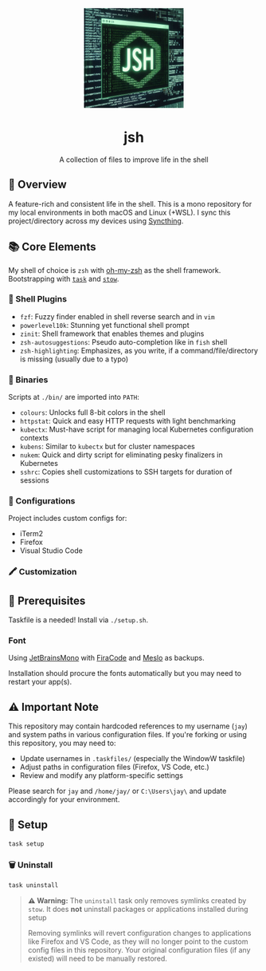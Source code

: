 <div align="center">
  <img src="jsh.jpeg" width="200px" height="200px" />

  # jsh

  <p>
    A collection of files to improve life in the shell
  </p>
</div>

## 📖 Overview

A feature-rich and consistent life in the shell. This is a mono repository for my local environments in both macOS and Linux (+WSL). I sync this project/directory across my devices using [Syncthing](https://syncthing.net/).

## 📚 Core Elements

My shell of choice is `zsh` with [oh-my-zsh](https://github.com/ohmyzsh/ohmyzsh) as the shell framework. Bootstrapping with [`task`](https://github.com/go-task/task) and [`stow`](https://www.gnu.org/software/stow/).

### 🔌 Shell Plugins

- `fzf`: Fuzzy finder enabled in shell reverse search and in `vim`
- `powerlevel10k`: Stunning yet functional shell prompt
- `zinit`: Shell framework that enables themes and plugins
- `zsh-autosuggestions`: Pseudo auto-completion like in `fish` shell
- `zsh-highlighting`: Emphasizes, as you write, if a command/file/directory is missing (usually due to a typo)

### 🍟 Binaries

Scripts at `./bin/` are imported into `PATH`:

- `colours`: Unlocks full 8-bit colors in the shell
- `httpstat`: Quick and easy HTTP requests with light benchmarking
- `kubectx`: Must-have script for managing local Kubernetes configuration contexts
- `kubens`: Similar to `kubectx` but for cluster namespaces
- `nukem`: Quick and dirty script for eliminating pesky finalizers in Kubernetes
- `sshrc`: Copies shell customizations to SSH targets for duration of sessions

### 📝 Configurations

Project includes custom configs for:

- iTerm2
- Firefox
- Visual Studio Code

### 🖍️ Customization

## 🐣 Prerequisites

Taskfile is a needed! Install via `./setup.sh`.

### Font

Using [JetBrainsMono](https://www.jetbrains.com/lp/mono/) with [FiraCode](https://github.com/tonsky/FiraCode) and [Meslo](https://github.com/andreberg/Meslo-Font) as backups.

Installation should procure the fonts automatically but you may need to restart your app(s).

## ⚠️ Important Note

This repository may contain hardcoded references to my username (`jay`) and system paths in various configuration files. If you're forking or using this repository, you may need to:

- Update usernames in `.taskfiles/` (especially the WindowW taskfile)
- Adjust paths in configuration files (Firefox, VS Code, etc.)
- Review and modify any platform-specific settings

Please search for `jay` and `/home/jay/` or `C:\Users\jay\` and update accordingly for your environment.

## 📲 Setup

```sh
task setup
```

### 🗑️ Uninstall

```sh
task uninstall
```

> **⚠️ Warning:** The `uninstall` task only removes symlinks created by `stow`. It does **not** uninstall packages or applications installed during setup
>
> Removing symlinks will revert configuration changes to applications like Firefox and VS Code, as they will no longer point to the custom config files in this repository. Your original configuration files (if any existed) will need to be manually restored.
